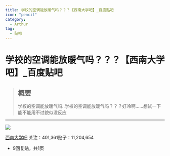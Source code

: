 ```yaml
---
title: 学校的空调能放暖气吗？？？【西南大学吧】_百度贴吧
icon: "pencil"
category:
  - Arthur
tag:
  - 贴吧
---
```


# 学校的空调能放暖气吗？？？【西南大学吧】_百度贴吧

> ## 概要
> 学校的空调能放暖气吗..学校的空调能放暖气吗？？？好冷啊……想试一下能不能用不过貌似没反应

---
[![](https://tiebapic.baidu.com/forum/w%3D150%3Bh%3D150%3Bq%3D80%3B/sign=8b626e2327d9f2d3201120ea99d7e22e/3b292df5e0fe99254ca7389271a85edf8cb1714d.jpg?tbpicau=2023-09-06-05_971ba5976fa938a01730cbe3d809c9d0)](https://tieba.baidu.com/f?kw=%E8%A5%BF%E5%8D%97%E5%A4%A7%E5%AD%A6&ie=utf-8)

[西南大学吧](https://tieba.baidu.com/f?kw=%E8%A5%BF%E5%8D%97%E5%A4%A7%E5%AD%A6&ie=utf-8) [](https://tieba.baidu.com/p/3470430889?pid=61718424702&cid=0#)关注：401,361贴子：11,204,654

-   9回复贴，共1页
